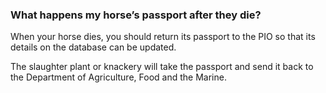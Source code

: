 ###  **What happens my horse’s passport after they die?**

When your horse dies, you should return its passport to the PIO so that its
details on the database can be updated.

The slaughter plant or knackery will take the passport and send it back to the
Department of Agriculture, Food and the Marine.

